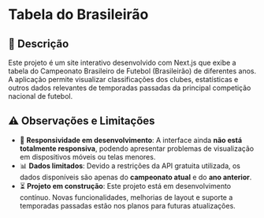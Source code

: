 # Tabela do Brasileirão
## 📌 Descrição
Este projeto é um site interativo desenvolvido com Next.js que exibe a tabela do Campeonato Brasileiro de Futebol (Brasileirão) de diferentes anos. A aplicação permite visualizar classificações dos clubes, estatísticas e outros dados relevantes de temporadas passadas da principal competição nacional de futebol.

## ⚠️ Observações e Limitações

- 📱 **Responsividade em desenvolvimento**: A interface ainda **não está totalmente responsiva**, podendo apresentar problemas de visualização em dispositivos móveis ou telas menores.
- 📊 **Dados limitados**: Devido a restrições da API gratuita utilizada, os dados disponíveis são apenas do **campeonato atual** e do **ano anterior**.
- ⏳ **Projeto em construção**: Este projeto está em desenvolvimento contínuo. Novas funcionalidades, melhorias de layout e suporte a temporadas passadas estão nos planos para futuras atualizações.
